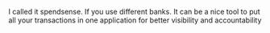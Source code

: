 I called it spendsense. If you use different banks. It can be a nice tool to put all your transactions in one
application for better visibility and accountability
